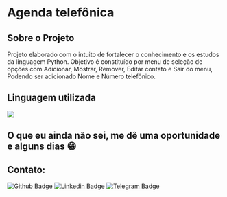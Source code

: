 # Agenda telefônica

## Sobre o Projeto

Projeto elaborado com o intuito de fortalecer o conhecimento e os estudos da linguagem Python. Objetivo é constituído por menu de seleção de opções com Adicionar, Mostrar, Remover, Editar contato e Sair do menu, Podendo ser adicionado Nome e Número telefônico.

## Linguagem utilizada

<img src="https://img.shields.io/badge/Python-3776AB?&style=for-the-badge&logo=python&logoColor=yellow"/>

## O que eu ainda não sei, me dê uma oportunidade e alguns dias 😁

## Contato:

[![Github Badge](https://img.shields.io/badge/-Github-000?style=flat-square&logo=Github&logoColor=white&link=https://github.com/NascimentoJosimar/)](https://github.com/NascimentoJosimar)
[![Linkedin Badge](https://img.shields.io/badge/-LinkedIn-blue?style=flat-square&logo=Linkedin&logoColor=white&link=https://www.linkedin.com/in/josimarnascimento/)](https://www.linkedin.com/in/josimarnascimento/)
[![Telegram Badge](https://img.shields.io/badge/-Telegram-2ba4e3?style=flat-square&logo=Telegram&logoColor=white&link=https://t.me/nascimentojosimar/)](https://t.me/nascimentojosimar/)
